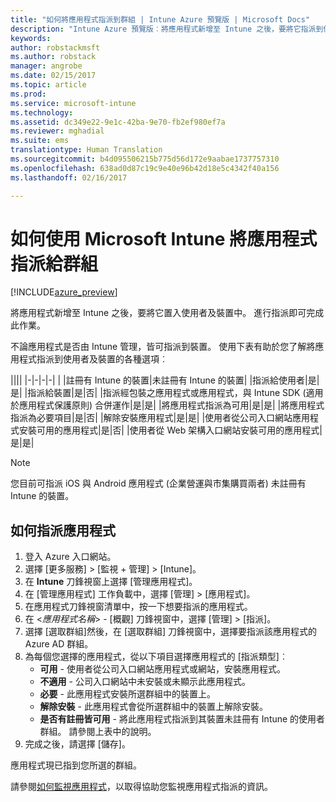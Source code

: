 ```yaml
---
title: "如何將應用程式指派到群組 | Intune Azure 預覽版 | Microsoft Docs"
description: "Intune Azure 預覽版︰將應用程式新增至 Intune 之後，要將它指派到使用者或裝置的群組中。"
keywords: 
author: robstackmsft
ms.author: robstack
manager: angrobe
ms.date: 02/15/2017
ms.topic: article
ms.prod: 
ms.service: microsoft-intune
ms.technology: 
ms.assetid: dc349e22-9e1c-42ba-9e70-fb2ef980ef7a
ms.reviewer: mghadial
ms.suite: ems
translationtype: Human Translation
ms.sourcegitcommit: b4d095506215b775d56d172e9aabae1737757310
ms.openlocfilehash: 638ad0d87c19c9e40e96b42d18e5c4342f40a156
ms.lasthandoff: 02/16/2017

---
```


# <a name="how-to-assign-apps-to-groups-with-microsoft-intune"></a>如何使用 Microsoft Intune 將應用程式指派給群組

[!INCLUDE[azure_preview](../includes/azure_preview.md)]

將應用程式新增至 Intune 之後，要將它置入使用者及裝置中。 進行指派即可完成此作業。

不論應用程式是否由 Intune 管理，皆可指派到裝置。 使用下表有助於您了解將應用程式指派到使用者及裝置的各種選項︰

||||
|-|-|-|-|
|&nbsp;|註冊有 Intune 的裝置|未註冊有 Intune 的裝置|
|指派給使用者|是|是|
|指派給裝置|是|否|
|指派經包裝之應用程式或應用程式，與 Intune SDK (適用於應用程式保護原則) 合併運作|是|是|
|將應用程式指派為可用|是|是|
|將應用程式指派為必要項目|是|否|
|解除安裝應用程式|是|是|
|使用者從公司入口網站應用程式安裝可用的應用程式|是|否|
|使用者從 Web 架構入口網站安裝可用的應用程式|是|是|

> [!NOTE]
> 您目前可指派 iOS 與 Android 應用程式 (企業營運與市集購買兩者) 未註冊有 Intune 的裝置。

## <a name="how-to-assign-an-app"></a>如何指派應用程式

1. 登入 Azure 入口網站。
2. 選擇 [更多服務]  >  [監視 + 管理]  >  [Intune]。
3. 在 **Intune** 刀鋒視窗上選擇 [管理應用程式]。
1. 在 [管理應用程式] 工作負載中，選擇 [管理]  >  [應用程式]。
2. 在應用程式刀鋒視窗清單中，按一下想要指派的應用程式。
3. 在 <*應用程式名稱*> - [概觀] 刀鋒視窗中，選擇 [管理]  >  [指派]。
4. 選擇 [選取群組]然後，在 [選取群組] 刀鋒視窗中，選擇要指派該應用程式的 Azure AD 群組。
5. 為每個您選擇的應用程式，從以下項目選擇應用程式的 [指派類型]︰
    - **可用** - 使用者從公司入口網站應用程式或網站，安裝應用程式。
    - **不適用** - 公司入口網站中未安裝或未顯示此應用程式。
    - **必要** - 此應用程式安裝所選群組中的裝置上。
    - **解除安裝** - 此應用程式會從所選群組中的裝置上解除安裝。
    - **是否有註冊皆可用** - 將此應用程式指派到其裝置未註冊有 Intune 的使用者群組。 請參閱上表中的說明。
6. 完成之後，請選擇 [儲存]。

應用程式現已指到您所選的群組。

請參閱[如何監視應用程式](monitor-apps.md)，以取得協助您監視應用程式指派的資訊。

